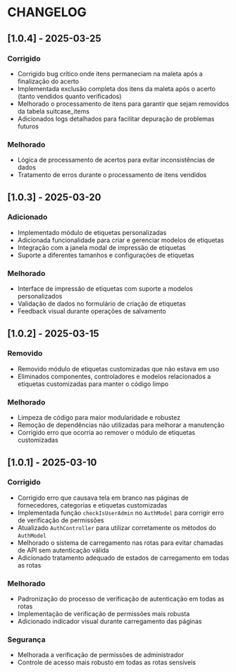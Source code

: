 
# CHANGELOG

## [1.0.4] - 2025-03-25

### Corrigido
- Corrigido bug crítico onde itens permaneciam na maleta após a finalização do acerto
- Implementada exclusão completa dos itens da maleta após o acerto (tanto vendidos quanto verificados)
- Melhorado o processamento de itens para garantir que sejam removidos da tabela suitcase_items
- Adicionados logs detalhados para facilitar depuração de problemas futuros

### Melhorado
- Lógica de processamento de acertos para evitar inconsistências de dados
- Tratamento de erros durante o processamento de itens vendidos

## [1.0.3] - 2025-03-20

### Adicionado
- Implementado módulo de etiquetas personalizadas
- Adicionada funcionalidade para criar e gerenciar modelos de etiquetas
- Integração com a janela modal de impressão de etiquetas
- Suporte a diferentes tamanhos e configurações de etiquetas

### Melhorado
- Interface de impressão de etiquetas com suporte a modelos personalizados
- Validação de dados no formulário de criação de etiquetas
- Feedback visual durante operações de salvamento

## [1.0.2] - 2025-03-15

### Removido
- Removido módulo de etiquetas customizadas que não estava em uso
- Eliminados componentes, controladores e modelos relacionados a etiquetas customizadas para manter o código limpo

### Melhorado
- Limpeza de código para maior modularidade e robustez
- Remoção de dependências não utilizadas para melhorar a manutenção
- Corrigido erro que ocorria ao remover o módulo de etiquetas customizadas

## [1.0.1] - 2025-03-10

### Corrigido
- Corrigido erro que causava tela em branco nas páginas de fornecedores, categorias e etiquetas customizadas
- Implementada função `checkIsUserAdmin` no `AuthModel` para corrigir erro de verificação de permissões
- Atualizado `AuthController` para utilizar corretamente os métodos do `AuthModel`
- Melhorado o sistema de carregamento nas rotas para evitar chamadas de API sem autenticação válida
- Adicionado tratamento adequado de estados de carregamento em todas as rotas

### Melhorado
- Padronização do processo de verificação de autenticação em todas as rotas
- Implementação de verificação de permissões mais robusta
- Adicionado indicador visual durante carregamento das páginas

### Segurança
- Melhorada a verificação de permissões de administrador
- Controle de acesso mais robusto em todas as rotas sensíveis
